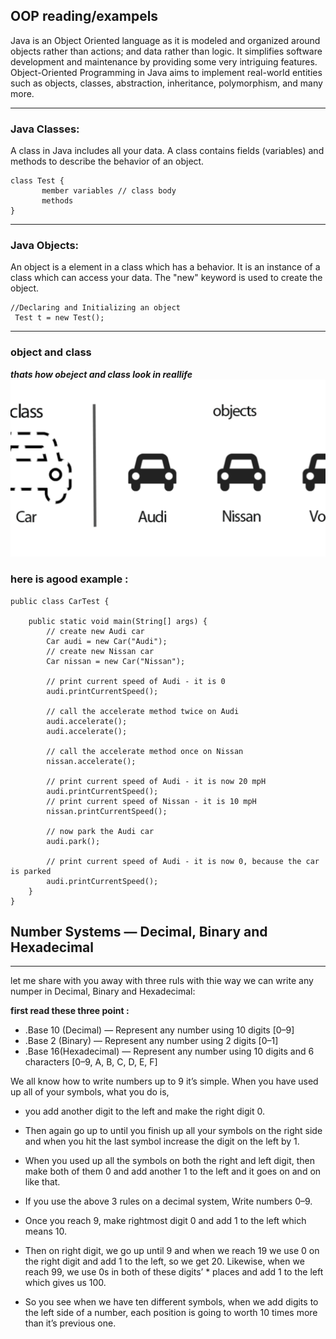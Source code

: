 ## OOP reading/exampels

Java is an Object Oriented language as it is modeled and organized around objects rather than actions; and data rather than logic. It simplifies software development and maintenance by providing some very intriguing features. Object-Oriented Programming in Java aims to implement real-world entities such as objects, classes, abstraction, inheritance, polymorphism, and many more.

---

### Java Classes:
A class in Java  includes all your data.  A class contains fields (variables) and methods to describe the behavior of an object.
``` 
class Test {
       member variables // class body
       methods
}
```
---
### Java Objects:
An object is a element in a class which has a  behavior. It is an instance of a class which can access your data. The "new" keyword is used to create the object.
```
//Declaring and Initializing an object
 Test t = new Test();
```
---
### object and class
***thats how obeject and class look in reallife***
![](photos/class-object.png)

### here is agood example :
```
public class CarTest {
    
    public static void main(String[] args) {
        // create new Audi car
        Car audi = new Car("Audi");
        // create new Nissan car
        Car nissan = new Car("Nissan");
        
        // print current speed of Audi - it is 0 
        audi.printCurrentSpeed();
        
        // call the accelerate method twice on Audi
        audi.accelerate();
        audi.accelerate();
        
        // call the accelerate method once on Nissan
        nissan.accelerate();
        
        // print current speed of Audi - it is now 20 mpH
        audi.printCurrentSpeed();
        // print current speed of Nissan - it is 10 mpH
        nissan.printCurrentSpeed();
        
        // now park the Audi car
        audi.park();
        
        // print current speed of Audi - it is now 0, because the car is parked
        audi.printCurrentSpeed();
    }
}
```

## Number Systems — Decimal, Binary and Hexadecimal
---
let me share with you away with three ruls with thie way we can write any numper in  Decimal, Binary and Hexadecimal:

**first read these three point :**
* .Base 10 (Decimal) — Represent any number using 10 digits [0–9]
* .Base 2 (Binary) — Represent any number using 2 digits [0–1]
* .Base 16(Hexadecimal) — Represent any number using 10 digits and 6 characters [0–9, A, B, C, D, E, F]

We all know how to write numbers up to 9 it’s simple. When you have used up all of your symbols, what you do is,
* you add another digit to the left and make the right digit 0.

* Then again go up to until you finish up all your symbols on the right side and when you hit the last symbol increase the digit on the left by 1.
* When you used up all the symbols on both the right and left digit, then make both of them 0 and add another 1 to the left and it goes on and on like that.
* If you use the above 3 rules on a decimal system,
Write numbers 0–9.
* Once you reach 9, make rightmost digit 0 and add 1 to the left which means 10.
* Then on right digit, we go up until 9 and when we reach 19 we use 0 on the right digit and add 1 to the left, so we get 20.
Likewise, when we reach 99, we use 0s in both of these digits’ * places and add 1 to the left which gives us 100.
* So you see when we have ten different symbols, when we add digits to the left side of a number, each position is going to worth 10 times more than it’s previous one.
 